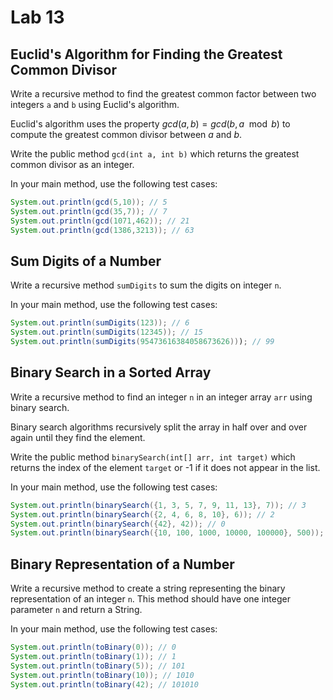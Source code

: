 # Lab 13

## Euclid's Algorithm for Finding the Greatest Common Divisor

Write a recursive method to find the greatest common factor between two integers `a` and `b` using Euclid's algorithm. 

Euclid's algorithm uses the property $gcd(a, b) = gcd(b, a \mod b)$  to compute the greatest common divisor between $a$ and $b$. 

Write the public method `gcd(int a, int b)` which returns the greatest common divisor as an integer. 

In your main method, use the following test cases:

```java
System.out.println(gcd(5,10)); // 5
System.out.println(gcd(35,7)); // 7
System.out.println(gcd(1071,462)); // 21
System.out.println(gcd(1386,3213)); // 63
```

## Sum Digits of a Number

Write a recursive method `sumDigits` to sum the digits on integer `n`.

In your main method, use the following test cases:

```java
System.out.println(sumDigits(123)); // 6
System.out.println(sumDigits(12345)); // 15
System.out.println(sumDigits(95473616384058673626))); // 99
```

## Binary Search in a Sorted Array

Write a recursive method to find an integer `n` in an integer array `arr` using binary search. 

Binary search algorithms recursively split the array in half over and over again until they find the element. 

Write the public method `binarySearch(int[] arr, int target)` which returns the index of the element `target` or -1 if it does not appear in the list.

In your main method, use the following test cases:

```java
System.out.println(binarySearch({1, 3, 5, 7, 9, 11, 13}, 7)); // 3
System.out.println(binarySearch({2, 4, 6, 8, 10}, 6)); // 2
System.out.println(binarySearch({42}, 42)); // 0
System.out.println(binarySearch({10, 100, 1000, 10000, 100000}, 500)); // -1
```

## Binary Representation of a Number

Write a recursive method to create a string representing the binary representation of an integer `n`. This method should have one integer parameter `n` and return a String.

In your main method, use the following test cases:

```java
System.out.println(toBinary(0)); // 0
System.out.println(toBinary(1)); // 1
System.out.println(toBinary(5)); // 101
System.out.println(toBinary(10)); // 1010
System.out.println(toBinary(42); // 101010

```

